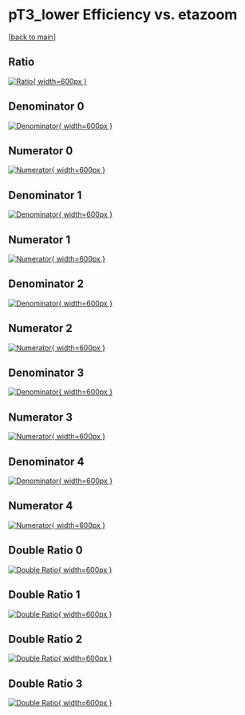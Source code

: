 # pT3_lower Efficiency vs. etazoom

[[back to main](./)]



## Ratio

[![Ratio](../mtv/var/pT3_lower_vtr_13_-1_eff_etazoom.png){ width=600px }](../mtv/var/pT3_lower_vtr_13_-1_eff_etazoom.pdf)

## Denominator 0

[![Denominator](../mtv/den/pT3_lower_vtr_13_-1_eff_etazoom_den0.png){ width=600px }](../mtv/den/pT3_lower_vtr_13_-1_eff_etazoom_den0.pdf)

## Numerator 0

[![Numerator](../mtv/num/pT3_lower_vtr_13_-1_eff_etazoom_num0.png){ width=600px }](../mtv/num/pT3_lower_vtr_13_-1_eff_etazoom_num0.pdf)

## Denominator 1

[![Denominator](../mtv/den/pT3_lower_vtr_13_-1_eff_etazoom_den1.png){ width=600px }](../mtv/den/pT3_lower_vtr_13_-1_eff_etazoom_den1.pdf)

## Numerator 1

[![Numerator](../mtv/num/pT3_lower_vtr_13_-1_eff_etazoom_num1.png){ width=600px }](../mtv/num/pT3_lower_vtr_13_-1_eff_etazoom_num1.pdf)

## Denominator 2

[![Denominator](../mtv/den/pT3_lower_vtr_13_-1_eff_etazoom_den2.png){ width=600px }](../mtv/den/pT3_lower_vtr_13_-1_eff_etazoom_den2.pdf)

## Numerator 2

[![Numerator](../mtv/num/pT3_lower_vtr_13_-1_eff_etazoom_num2.png){ width=600px }](../mtv/num/pT3_lower_vtr_13_-1_eff_etazoom_num2.pdf)

## Denominator 3

[![Denominator](../mtv/den/pT3_lower_vtr_13_-1_eff_etazoom_den3.png){ width=600px }](../mtv/den/pT3_lower_vtr_13_-1_eff_etazoom_den3.pdf)

## Numerator 3

[![Numerator](../mtv/num/pT3_lower_vtr_13_-1_eff_etazoom_num3.png){ width=600px }](../mtv/num/pT3_lower_vtr_13_-1_eff_etazoom_num3.pdf)

## Denominator 4

[![Denominator](../mtv/den/pT3_lower_vtr_13_-1_eff_etazoom_den4.png){ width=600px }](../mtv/den/pT3_lower_vtr_13_-1_eff_etazoom_den4.pdf)

## Numerator 4

[![Numerator](../mtv/num/pT3_lower_vtr_13_-1_eff_etazoom_num4.png){ width=600px }](../mtv/num/pT3_lower_vtr_13_-1_eff_etazoom_num4.pdf)

## Double Ratio 0

[![Double Ratio](../mtv/ratio/pT3_lower_vtr_13_-1_eff_etazoom_ratio0.png){ width=600px }](../mtv/ratio/pT3_lower_vtr_13_-1_eff_etazoom_ratio0.pdf)

## Double Ratio 1

[![Double Ratio](../mtv/ratio/pT3_lower_vtr_13_-1_eff_etazoom_ratio1.png){ width=600px }](../mtv/ratio/pT3_lower_vtr_13_-1_eff_etazoom_ratio1.pdf)

## Double Ratio 2

[![Double Ratio](../mtv/ratio/pT3_lower_vtr_13_-1_eff_etazoom_ratio2.png){ width=600px }](../mtv/ratio/pT3_lower_vtr_13_-1_eff_etazoom_ratio2.pdf)

## Double Ratio 3

[![Double Ratio](../mtv/ratio/pT3_lower_vtr_13_-1_eff_etazoom_ratio3.png){ width=600px }](../mtv/ratio/pT3_lower_vtr_13_-1_eff_etazoom_ratio3.pdf)

